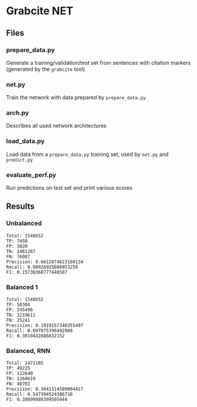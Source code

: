 # Grabcite NET

## Files

### prepare_data.py

Generate a training/validation/test set from sentences with citation markers (generated by the `grabcite` tool)

### net.py

Train the network with data prepared by `prepare_data.py`

### arch.py

Describes all used network architectures

### load_data.py

Load data from a `prepare_data.py` training set, used by `net.py` and `predict.py`

### evaluate_perf.py

Run predictions on test set and print various scores


## Results


### Unbalanced

```
Total: 1548652
TP: 7458
FP: 3820
TN: 1461287
FN: 76087
Precision: 0.6612874623160134
Recall: 0.08926925608953258
F1: 0.15730360777448507
```

### Balanced 1

```
Total: 1548652
TP: 58304
FP: 245496
TN: 1219611
FN: 25241
Precision: 0.1919157340355497
Recall: 0.697875396492908
F1: 0.3010442886832152
```

### Balanced, RNN

```
Total: 1471185
TP: 49225
FP: 112640
TN: 1268619
FN: 40701
Precision: 0.3041114509004417
Recall: 0.547394524386718
F1: 0.39099888399505944
```